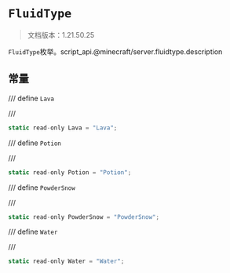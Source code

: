 # `FluidType`

> 文档版本：1.21.50.25

`FluidType`枚举。script_api.@minecraft/server.fluidtype.description

## 常量

/// define
`Lava`


///

```js
static read-only Lava = "Lava";
```


/// define
`Potion`


///

```js
static read-only Potion = "Potion";
```


/// define
`PowderSnow`


///

```js
static read-only PowderSnow = "PowderSnow";
```


/// define
`Water`


///

```js
static read-only Water = "Water";
```

